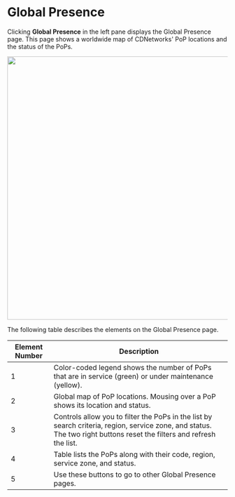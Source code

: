 # Global Presence

Clicking **Global Presence** in the left pane displays the Global Presence page. This page shows a worldwide map of CDNetworks' PoP locations and the status of the PoPs.

<p align=center><img src="/docs/resources/images/global-presence-w-numbers.png" width="600">

The following table describes the elements on the Global Presence page.

| **Element Number**     | **Description**                                 |
| -----------------------|-------------------------------------------------| 
| 1                      | Color-coded legend shows the number of PoPs that are in service (green) or under maintenance (yellow).                 |
| 2                     | Global map of PoP locations. Mousing over a PoP shows its location and status.                                                       |
| 3                     | Controls allow you to filter the PoPs in the list by search criteria, region, service zone, and status. The two right buttons reset the filters and refresh the list.                                                      |
| 4                     | Table lists the PoPs along with their code, region, service zone, and status.                                                           |      
|5                       | Use these buttons to go to other Global Presence pages.                                                                      |